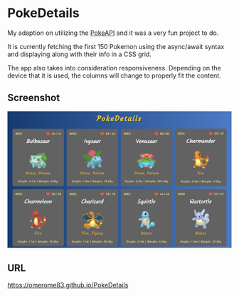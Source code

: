 # PokeDetails
My adaption on utilizing the [PokeAPI](https://pokeapi.co) and it was a very fun project to do. 

It is currently fetching the first 150 Pokemon using the async/await syntax and displaying along with their info in a CSS grid.

The app also takes into consideration responsiveness. Depending on the device that it is used, the columns will change to properly fit the content.

## Screenshot
![](./screenshot.png)

## URL
https://omerome83.github.io/PokeDetails
